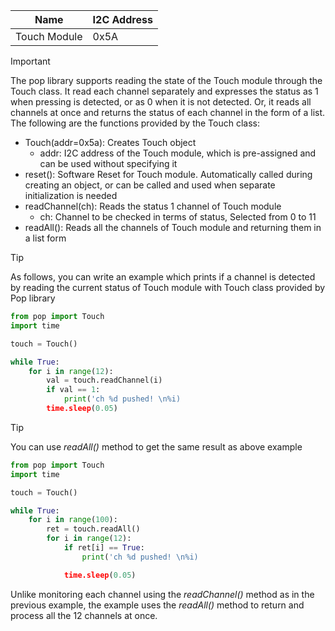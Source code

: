 | Name         | I2C Address |
| ------------ | ----------- |
| Touch Module | 0x5A        |

> [!IMPORTANT]
> The pop library supports reading the state of the Touch module through the Touch class. It read each channel separately and expresses the status as 1 when pressing is detected, or as 0 when it is not detected. Or, it reads all channels at once and returns the status of each channel in the form of a list. The following are the functions provided by the Touch class:
>
> - Touch(addr=0x5a): Creates Touch object
>   - addr: I2C address of the Touch module, which is pre-assigned and can be used without specifying it
> - reset(): Software Reset for Touch module. Automatically called during creating an object, or can be called and used when separate initialization is needed
> - readChannel(ch): Reads the status 1 channel of Touch module
>   - ch: Channel to be checked in terms of status, Selected from 0 to 11
> - readAll(): Reads all the channels of Touch module and returning them in a list form

> [!TIP]
> As follows, you can write an example which prints if a channel is detected by reading the current status of Touch module with Touch class provided by Pop library

```python
from pop import Touch
import time

touch = Touch()

while True:
    for i in range(12):
        val = touch.readChannel(i)
        if val == 1:
            print('ch %d pushed! \n%i)
        time.sleep(0.05)
```

> [!TIP]
> You can use _readAll()_ method to get the same result as above example

```python
from pop import Touch
import time

touch = Touch()

while True:
    for i in range(100):
        ret = touch.readAll()
        for i in range(12):
            if ret[i] == True:
                print('ch %d pushed! \n%i)

            time.sleep(0.05)
```

Unlike monitoring each channel using the _readChannel()_ method as in the previous example, the example uses the _readAll()_ method to return and process all the 12 channels at once.
